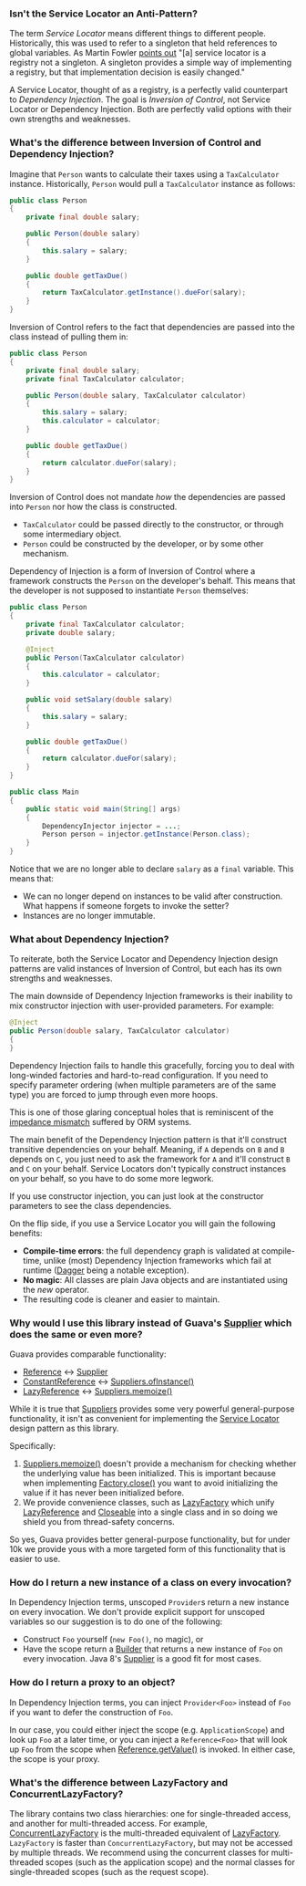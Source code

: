 ### Isn't the Service Locator an Anti-Pattern?

The term *Service Locator* means different things to different people. Historically, this was used to refer to a singleton that held references to global variables. As Martin Fowler [points out](http://martinfowler.com/articles/injection.html) "[a] service locator is a registry not a singleton. A singleton provides a simple way of implementing a registry, but that implementation decision is easily changed."

A Service Locator, thought of as a registry, is a perfectly valid counterpart to *Dependency Injection*. The goal is *Inversion of Control*, not Service Locator or Dependency Injection. Both are perfectly valid options with their own strengths and weaknesses.

### What's the difference between Inversion of Control and Dependency Injection?

Imagine that `Person` wants to calculate their taxes using a `TaxCalculator` instance. Historically, `Person` would pull a `TaxCalculator` instance as follows:

```java
public class Person
{
	private final double salary;

	public Person(double salary)
	{
		this.salary = salary;
	}

	public double getTaxDue()
	{
		return TaxCalculator.getInstance().dueFor(salary);
	}
}
```

Inversion of Control refers to the fact that dependencies are passed into the class instead of pulling them in:

```java
public class Person
{
	private final double salary;
	private final TaxCalculator calculator;

	public Person(double salary, TaxCalculator calculator)
	{
		this.salary = salary;
		this.calculator = calculator;
	}

	public double getTaxDue()
	{
		return calculator.dueFor(salary);
	}
}
```

Inversion of Control does not mandate *how* the dependencies are passed into `Person` nor how the class is constructed.

* `TaxCalculator` could be passed directly to the constructor, or through some intermediary object.
* `Person` could be constructed by the developer, or by some other mechanism.

Dependency of Injection is a form of Inversion of Control where a framework constructs the `Person` on the developer's behalf. This means that the developer is not supposed to instantiate `Person` themselves:
```java
public class Person
{
	private final TaxCalculator calculator;
	private double salary;

	@Inject
	public Person(TaxCalculator calculator)
	{
		this.calculator = calculator;
	}

	public void setSalary(double salary)
	{
		this.salary = salary;
	}

	public double getTaxDue()
	{
		return calculator.dueFor(salary);
	}
}

public class Main
{
	public static void main(String[] args)
	{
		DependencyInjector injector = ...;
		Person person = injector.getInstance(Person.class);
	}
}
```

Notice that we are no longer able to declare `salary` as a `final` variable. This means that:

* We can no longer depend on instances to be valid after construction. What happens if someone forgets to invoke the setter?
* Instances are no longer immutable.

### What about Dependency Injection?

To reiterate, both the Service Locator and Dependency Injection design patterns are valid instances of Inversion of Control, but each has its own strengths and weaknesses.

The main downside of Dependency Injection frameworks is their inability to mix constructor injection with user-provided parameters. For example:

```java
@Inject
public Person(double salary, TaxCalculator calculator)
{
}
```

Dependency Injection fails to handle this gracefully, forcing you to deal with long-winded factories and hard-to-read configuration. If you need to specify parameter ordering (when multiple parameters are of the same type) you are forced to jump through even more hoops.

This is one of those glaring conceptual holes that is reminiscent of the [impedance mismatch](http://en.wikipedia.org/wiki/Object-relational_impedance_mismatch) suffered by ORM systems.

The main benefit of the Dependency Injection pattern is that it'll construct transitive dependencies on your behalf. Meaning, if `A` depends on `B` and `B` depends on `C`, you just need to ask the framework for `A` and it'll construct `B` and `C` on your behalf. Service Locators don't typically construct instances on your behalf, so you have to do some more legwork.

If you use constructor injection, you can just look at the constructor parameters to see the class dependencies.

On the flip side, if you use a Service Locator you will gain the following benefits:

* **Compile-time errors**: the full dependency graph is validated at compile-time, unlike (most) Dependency Injection frameworks which fail at runtime ([Dagger](http://square.github.io/dagger/) being a notable exception).
* **No magic**: All classes are plain Java objects and are instantiated using the *new* operator.
* The resulting code is cleaner and easier to maintain.

### Why would I use this library instead of Guava's [Supplier](https://guava.dev/releases/30.1.1-jre/api/docs/com/google/common/base/Supplier.html) which does the same or even more?

Guava provides comparable functionality:

* [Reference](http://cowwoc.github.io/pouch/2.1/docs/api/com/github/cowwoc/pouch/Reference.html) <-> [Supplier](https://guava.dev/releases/30.1.1-jre/api/docs/com/google/common/base/Supplier.html)
* [ConstantReference](http://cowwoc.github.io/pouch/2.1/docs/api/com/github/cowwoc/pouch/ConstantReference.html) <-> [Suppliers.ofInstance()](https://guava.dev/releases/30.1.1-jre/api/docs/com/google/common/base/Suppliers.html#ofInstance-T-)
* [LazyReference](http://cowwoc.github.io/pouch/2.1/docs/api/com/github/cowwoc/pouch/LazyReference.html) <-> [Suppliers.memoize()](https://guava.dev/releases/30.1.1-jre/api/docs/com/google/common/base/Suppliers.html#memoize-com.google.common.base.Supplier-)

While it is true that [Suppliers](https://guava.dev/releases/30.1.1-jre/api/docs/com/google/common/base/Suppliers.html) provides some very powerful general-purpose functionality, it isn't as convenient for implementing the [Service Locator](http://martinfowler.com/articles/injection.html#UsingAServiceLocator) design pattern as this library.

Specifically:

1. [Suppliers.memoize()](https://guava.dev/releases/30.1.1-jre/api/docs/com/google/common/base/Suppliers.html#memoize-com.google.common.base.Supplier-) doesn't provide a mechanism for checking whether the underlying value has been initialized. This is important because when implementing [Factory.close()](http://cowwoc.github.io/pouch/2.1/docs/api/com/github/cowwoc/pouch/Factory.html#close()) you want to avoid initializing the value if it has never been initialized before.
2. We provide convenience classes, such as [LazyFactory](http://cowwoc.github.io/pouch/2.1/docs/api/com/github/cowwoc/pouch/LazyFactory.html) which unify [LazyReference](http://cowwoc.github.io/pouch/2.1/docs/api/com/github/cowwoc/pouch/LazyReference.html) and [Closeable](http://docs.oracle.com/javase/7/docs/api/java/io/Closeable.html) into a single class and in so doing we shield you from thread-safety concerns.

So yes, Guava provides better general-purpose functionality, but for under 10k we provide yous with a more targeted form of this functionality that is easier to use.

### How do I return a new instance of a class on every invocation?

In Dependency Injection terms, unscoped `Provider`s return a new instance on every invocation. We don't provide explicit support for unscoped variables so our suggestion is to do one of the following:

* Construct `Foo` yourself (`new Foo()`, no magic), or
* Have the scope return a [Builder](https://en.wikipedia.org/wiki/Builder_pattern) that returns a new instance of `Foo` on every invocation. Java 8's [Supplier](http://docs.oracle.com/javase/8/docs/api/java/util/function/Supplier.html) is a good fit for most cases.

### How do I return a proxy to an object?

In Dependency Injection terms, you can inject `Provider<Foo>` instead of `Foo` if you want to defer the construction of `Foo`.

In our case, you could either inject the scope (e.g. `ApplicationScope`) and look up `Foo` at a later time, or you can inject a `Reference<Foo>` that will look up `Foo` from the scope when [Reference.getValue()](http://cowwoc.github.io/pouch/2.1/docs/api/com/github/cowwoc/pouch/Reference.html#getValue()) is invoked. In either case, the scope is your proxy.

### What's the difference between LazyFactory and ConcurrentLazyFactory?

The library contains two class hierarchies: one for single-threaded access, and another for multi-threaded access. For example, [ConcurrentLazyFactory](http://cowwoc.github.io/pouch/2.1/docs/api/com/github/cowwoc/pouch/ConcurrentLazyFactory.html) is the multi-threaded equivalent of [LazyFactory](http://cowwoc.github.io/pouch/2.1/docs/api/com/github/cowwoc/pouch/LazyFactory.html). `LazyFactory` is faster than `ConcurrentLazyFactory`, but may not be accessed by multiple threads. We recommend using the concurrent classes for multi-threaded scopes (such as the application scope) and the normal classes for single-threaded scopes (such as the request scope).
